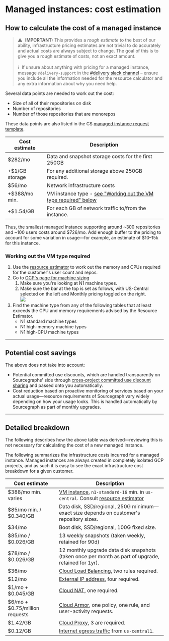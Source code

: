 # Managed instances: cost estimation

## How to calculate the cost of a managed instance

> ⚠️ **IMPORTANT:** This provides a _rough estimate_ to the best of our ability, infrastructure pricing estimates are not trivial to do accurately and actual costs are always subject to change. The goal of this is to give you a rough estimate of costs, not an exact amount.<br><br>ℹ️ If unsure about anything with pricing for a managed instance, message `@delivery-support` in the [#delivery slack channel](https://sourcegraph.slack.com/archives/C02E4HE42BX) – ensure you include all the information needed for the resource calculator and any extra information about why you need help.

Several data points are needed to work out the cost:

- Size of all of their repositories on disk
- Number of repositories
- Number of those repositories that are monorepos

These data points are also listed in the CS [managed instance request template](https://github.com/sourcegraph/customer/blob/master/.github/ISSUE_TEMPLATE/new_managed_instance.md).

| Cost estimate  | Description                                                                                          |
| -------------- | ---------------------------------------------------------------------------------------------------- |
| $282/mo        | Data and snapshot storage costs for the first 250GB                                                  |
| +$1/GB storage | For any additional storage above 250GB required.                                                     |
| $56/mo         | Network infrastructure costs                                                                         |
| +$388/mo min.  | VM instance type - [see "Working out the VM type required" below](#working-out-the-vm-type-required) |
| +$1.54/GB      | For each GB of network traffic to/from the instance.                                                 |

Thus, the smallest managed instance supporting around ~300 repositories and ~100 users costs around $726/mo. Add enough buffer to the pricing to account for some variation in usage—for example, an estimate of $10–15k for this instance.

### Working out the VM type required

1. Use the [resource estimator](https://docs.sourcegraph.com/admin/install/resource_estimator) to work out the memory and CPUs required for the customer's user count and repos.
2. Go to [GCP's page for machine sizing](https://cloud.google.com/compute/vm-instance-pricing#n1_standard_machine_types)
   1. Make sure you're looking at N1 machine types.
   2. Make sure the bar at the top is set as follows, with US-Central selected on the left and Monthly pricing toggled on the right.<br><img src='https://storage.googleapis.com/sourcegraph-assets/docs/images/distribution/Screen%20Shot%202021-07-23%20at%2010.40.32.png'>
3. Find the machine type from any of the following tables that at least exceeds the CPU and memory requirements advised by the Resource Estimator.
   - N1 standard machine types
   - N1 high-memory machine types
   - N1 high-CPU machine types

---

## Potential cost savings

The above does not take into account:

- Potential committed use discounts, which are handled transparently on Sourcegraphs' side through [cross-project committed use discount sharing](https://cloud.google.com/compute/docs/instances/signing-up-committed-use-discounts#sharing_committed_use_discounts_across_projects) and passed onto you automatically.
- Cost reduction based on proactive monitoring of services based on your actual usage—resource requirements of Sourcegraph vary widely depending on how your usage looks. This is handled automatically by Sourcegraph as part of monthly upgrades.

---

## Detailed breakdown

The following describes how the above table was derived—reviewing this is not necessary for calculating the cost of a new managed instance.

The following summarizes the infrastructure costs incurred for a managed instance. Managed instances are always created in completely isolated GCP projects, and as such it is easy to see the exact infrastructure cost breakdown for a given customer.

| Cost estimate                  | Description                                                                                                                                                                                                                       |
| ------------------------------ | --------------------------------------------------------------------------------------------------------------------------------------------------------------------------------------------------------------------------------- |
| $388/mo min. varies            | [VM instance](https://cloud.google.com/compute/vm-instance-pricing#n1_standard_machine_types), `n1-standard-16` min. in `us-central`. Consult [resource estimator](https://docs.sourcegraph.com/admin/install/resource_estimator) |
| $85/mo min. / $0.340/GB        | Data disk, SSD/regional, 250G minimum—exact size depends on customer's repository sizes.                                                                                                                                        |
| $34/mo                         | Boot disk, SSD/regional, 100G fixed size.                                                                                                                                                                                         |
| $85/mo / $0.026/GB             | 13 weekly snapshots (taken weekly, retained for 90d)                                                                                                                                                                              |
| $78/mo / $0.026/GB             | 12 monthly upgrade data disk snapshots (taken once per month as part of upgrade, retained for 1yr).                                                                                                                               |
| $36/mo                         | [Cloud Load Balancing](https://cloud.google.com/vpc/network-pricing#lb), two rules required.                                                                                                                                      |
| $12/mo                         | [External IP address](https://cloud.google.com/vpc/network-pricing#ipaddress), four required.                                                                                                                                     |
| $1/mo + $0.045/GB              | [Cloud NAT](https://cloud.google.com/vpc/network-pricing#nat-pricing), one required.                                                                                                                                              |
| $6/mo + $0.75/million requests | [Cloud Armor](https://cloud.google.com/vpc/network-pricing#armor-pricing), one policy, one rule, and user-activity requests.                                                                                                      |
| $1.42/GB                       | [Cloud Proxy](https://cloud.google.com/vpc/network-pricing#proxy-instance-charge), 3 are required.                                                                                                                                |
| $0.12/GB                       | [Internet egress traffic](https://cloud.google.com/vpc/network-pricing#internet_egress) from `us-central1`.                                                                                                                       |

